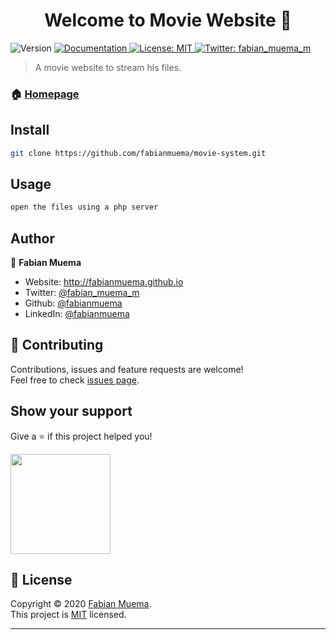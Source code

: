 <h1 align="center">Welcome to Movie Website 👋</h1>
<p>
  <img alt="Version" src="https://img.shields.io/badge/version-1.0.0-blue.svg?cacheSeconds=2592000" />
  <a href="https://github.com/fabianmuema/movie-system" target="_blank">
    <img alt="Documentation" src="https://img.shields.io/badge/documentation-yes-brightgreen.svg" />
  </a>
  <a href="https://github.com/fabianmuema/movie-system/blob/master/LICENSE" target="_blank">
    <img alt="License: MIT" src="https://img.shields.io/badge/License-MIT-yellow.svg" />
  </a>
  <a href="https://twitter.com/fabian_muema_m" target="_blank">
    <img alt="Twitter: fabian_muema_m" src="https://img.shields.io/twitter/follow/fabian_muema_m.svg?style=social" />
  </a>
</p>


> A movie website to stream hls files.

### 🏠 [Homepage](https://github.com/fabianmuema/movie-system)

## Install

```sh
git clone https://github.com/fabianmuema/movie-system.git
```

## Usage

```sh
open the files using a php server
```

## Author

👤 **Fabian Muema**

* Website: http://fabianmuema.github.io
* Twitter: [@fabian_muema_m](https://twitter.com/fabian_muema_m)
* Github: [@fabianmuema](https://github.com/fabianmuema)
* LinkedIn: [@fabianmuema](https://linkedin.com/in/fabianmuema)

## 🤝 Contributing

Contributions, issues and feature requests are welcome!<br />Feel free to check [issues page](https://github.com/fabianmuema/movie-system/issues). 

## Show your support

Give a ⭐️ if this project helped you!

<a href="https://www.patreon.com/fabianmuema">
  <img src="https://c5.patreon.com/external/logo/become_a_patron_button@2x.png" width="160">
</a>

## 📝 License

Copyright © 2020 [Fabian Muema](https://github.com/fabianmuema).<br />
This project is [MIT](https://github.com/fabianmuema/movie-system/blob/master/LICENSE) licensed.

***
